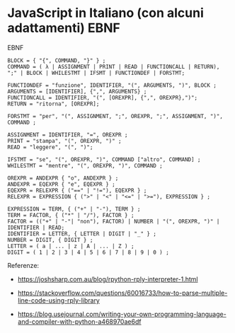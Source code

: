 # JavaScript in Italiano (con alcuni adattamenti) EBNF

EBNF
```
BLOCK = { "{", COMMAND, "}" } ;
COMMAND = ( λ | ASSIGNMENT | PRINT | READ | FUNCTIONCALL | RETURN), ";" | BLOCK | WHILESTMT | IFSMT | FUNCTIONDEF | FORSTMT;

FUNCTIONDEF = "funzione", IDENTIFIER, "(", ARGUMENTS, ")", BLOCK ;
ARGUMENTS = [IDENTIFIER], {",", ARGUMENTS} ;
FUNCTIONCALL = IDENTIFIER, "(", [OREXPR], {",", OREXPR},")";
RETURN = "ritorna", [OREXPR]; 

FORSTMT = "per", "(", ASSIGNMENT, ";", OREXPR, ";", ASSIGNMENT, ")", COMMAND ;

ASSIGNMENT = IDENTIFIER, "=", OREXPR ;
PRINT = "stampa", "(", OREXPR, ")" ;
READ = "leggere", "(", ")";

IFSTMT = "se", "(", OREXPR, ")", COMMAND ["altro", COMMAND] ;
WHILESTMT = "mentre", "(", OREXPR, ")", COMMAND ;

OREXPR = ANDEXPR { "o", ANDEXPR } ;
ANDEXPR = EQEXPR { "e", EQEXPR } ;
EQEXPR = RELEXPR { ("==" | "!="), EQEXPR } ;
RELEXPR = EXPRESSION { (">" | "<" | "<=" | ">="), EXPRESSION } ;

EXPRESSION = TERM, { ("+" | "-"), TERM } ;
TERM = FACTOR, { ("*" | "/"), FACTOR } ;
FACTOR = (("+" | "-"| "non"), FACTOR) | NUMBER | "(", OREXPR, ")" | IDENTIFIER | READ;
IDENTIFIER = LETTER, { LETTER | DIGIT | "_" } ;
NUMBER = DIGIT, { DIGIT } ;
LETTER = ( a | ... | z | A | ... | Z ) ;
DIGIT = ( 1 | 2 | 3 | 4 | 5 | 6 | 7 | 8 | 9 | 0 ) ;
```

Referenze:

- https://joshsharp.com.au/blog/rpython-rply-interpreter-1.html

- https://stackoverflow.com/questions/60016733/how-to-parse-multiple-line-code-using-rply-library

- https://blog.usejournal.com/writing-your-own-programming-language-and-compiler-with-python-a468970ae6df
